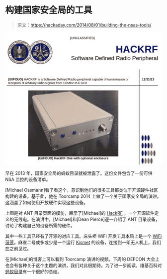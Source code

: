 # 构建国家安全局的工具

> 原文：<https://hackaday.com/2014/08/01/building-the-nsas-tools/>

[![Fake ANT Catalog Entry for HackRF](img/e0862b889bcbd5759c72f402263ca2d4.png)](http://hackaday.com/2014/08/01/building-the-nsas-tools/screen-shot-2014-08-01-at-2-36-06-pm/)

早在 2013 年，国家安全局的蚂蚁目录就被泄露了。这份文件包含了一份可供 NSA 监控的设备清单。

[Michael Ossmann]看了看这个，意识到他们的很多工具都类似于开源硬件社区构建的设备。基于此，他在 Toorcamp 2014 上做了一个关于国家安全局的演讲。这涵盖了如何使用开放硬件实现这些设备。

上图是对 ANT 目录页面的模仿，展示了[Michael]的 [HackRF](https://greatscottgadgets.com/hackrf/) ，一个开源软件定义的无线电。在演讲中，[Michael]和[Dean Pierce]逐一介绍了 ANT 目录设备，讨论了构建自己的设备所需的硬件。

其中一些工具已经有了开源的对应工具。床头柜 WiFi 开发工具本质上是一个 [WiFi 菠萝](https://wifipineapple.com/)。麻雀二号或多或少是一个运行 [Kismet](http://www.kismetwireless.net/) 的设备，连接到一架无人机上，我们[在](http://hackaday.com/2010/08/18/drone-cracks-wifi-from-on-high/)之前见过。

在[Michael]的博客上可以看到 Toorcamp 演讲的视频。下周的 DEFCON 大会上也会有各种关于这个主题的演讲，我们对此很期待。为了进一步阅读，维基百科对[蚂蚁目录](http://en.wikipedia.org/wiki/NSA_ANT_catalog)有一个很好的总结。